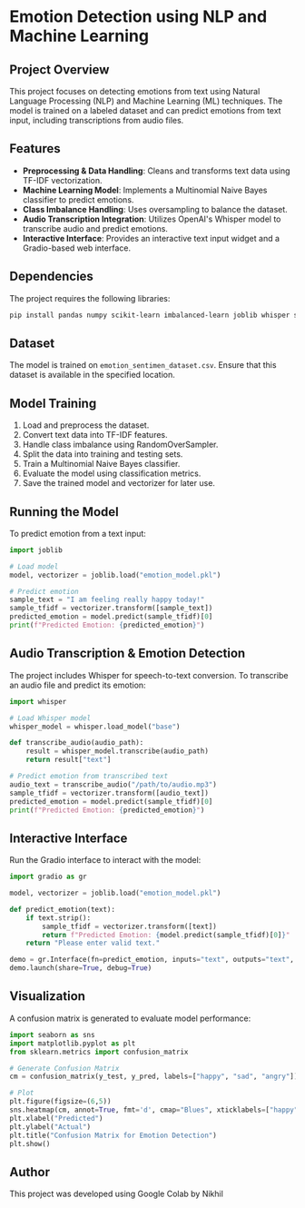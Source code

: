 # Emotion Detection using NLP and Machine Learning

## Project Overview
This project focuses on detecting emotions from text using Natural Language Processing (NLP) and Machine Learning (ML) techniques. The model is trained on a labeled dataset and can predict emotions from text input, including transcriptions from audio files.

## Features
- **Preprocessing & Data Handling**: Cleans and transforms text data using TF-IDF vectorization.
- **Machine Learning Model**: Implements a Multinomial Naive Bayes classifier to predict emotions.
- **Class Imbalance Handling**: Uses oversampling to balance the dataset.
- **Audio Transcription Integration**: Utilizes OpenAI's Whisper model to transcribe audio and predict emotions.
- **Interactive Interface**: Provides an interactive text input widget and a Gradio-based web interface.

## Dependencies
The project requires the following libraries:
```bash
pip install pandas numpy scikit-learn imbalanced-learn joblib whisper seaborn matplotlib gradio
```

## Dataset
The model is trained on `emotion_sentimen_dataset.csv`. Ensure that this dataset is available in the specified location.

## Model Training
1. Load and preprocess the dataset.
2. Convert text data into TF-IDF features.
3. Handle class imbalance using RandomOverSampler.
4. Split the data into training and testing sets.
5. Train a Multinomial Naive Bayes classifier.
6. Evaluate the model using classification metrics.
7. Save the trained model and vectorizer for later use.

## Running the Model
To predict emotion from a text input:
```python
import joblib

# Load model
model, vectorizer = joblib.load("emotion_model.pkl")

# Predict emotion
sample_text = "I am feeling really happy today!"
sample_tfidf = vectorizer.transform([sample_text])
predicted_emotion = model.predict(sample_tfidf)[0]
print(f"Predicted Emotion: {predicted_emotion}")
```

## Audio Transcription & Emotion Detection
The project includes Whisper for speech-to-text conversion. To transcribe an audio file and predict its emotion:
```python
import whisper

# Load Whisper model
whisper_model = whisper.load_model("base")

def transcribe_audio(audio_path):
    result = whisper_model.transcribe(audio_path)
    return result["text"]

# Predict emotion from transcribed text
audio_text = transcribe_audio("/path/to/audio.mp3")
sample_tfidf = vectorizer.transform([audio_text])
predicted_emotion = model.predict(sample_tfidf)[0]
print(f"Predicted Emotion: {predicted_emotion}")
```

## Interactive Interface
Run the Gradio interface to interact with the model:
```python
import gradio as gr

model, vectorizer = joblib.load("emotion_model.pkl")

def predict_emotion(text):
    if text.strip():
        sample_tfidf = vectorizer.transform([text])
        return f"Predicted Emotion: {model.predict(sample_tfidf)[0]}"
    return "Please enter valid text."

demo = gr.Interface(fn=predict_emotion, inputs="text", outputs="text", title="Emotion Detection", description="Enter a sentence to predict its emotion.")
demo.launch(share=True, debug=True)
```

## Visualization
A confusion matrix is generated to evaluate model performance:
```python
import seaborn as sns
import matplotlib.pyplot as plt
from sklearn.metrics import confusion_matrix

# Generate Confusion Matrix
cm = confusion_matrix(y_test, y_pred, labels=["happy", "sad", "angry"])

# Plot
plt.figure(figsize=(6,5))
sns.heatmap(cm, annot=True, fmt='d', cmap="Blues", xticklabels=["happy", "sad", "angry"], yticklabels=["happy", "sad", "angry"])
plt.xlabel("Predicted")
plt.ylabel("Actual")
plt.title("Confusion Matrix for Emotion Detection")
plt.show()
```

## Author
This project was developed using Google Colab by Nikhil


